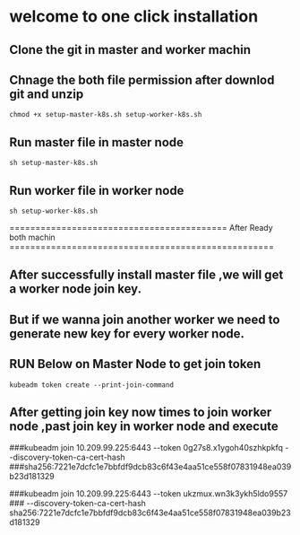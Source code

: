 
# welcome to one click installation

## Clone the git in master and worker machin 

## Chnage the both file permission after downlod git and unzip
    chmod +x setup-master-k8s.sh setup-worker-k8s.sh 
    
## Run master file in master node 
    sh setup-master-k8s.sh
    
    
## Run worker file in worker node
    sh setup-worker-k8s.sh
    
    
    
    
    
  ========================================== After Ready both machin ===================================================
  
  
    
 ## After successfully install master file ,we will get a worker node join key.
 
 ## But if we wanna join another worker we need to generate new key for every worker node.
 
 ## RUN Below on Master Node to get join token 
    kubeadm token create --print-join-command
    
 ## After getting join key now times to join worker node ,past join key in worker node and execute
 
 ###kubeadm join 10.209.99.225:6443 --token 0g27s8.x1ygoh40szhkpkfq --discovery-token-ca-cert-hash ###sha256:7221e7dcfc1e7bbfdf9dcb83c6f43e4aa51ce558f07831948ea039b23d181329



###kubeadm join 10.209.99.225:6443 --token ukzmux.wn3k3ykh5ldo9557 \
      ###  --discovery-token-ca-cert-hash sha256:7221e7dcfc1e7bbfdf9dcb83c6f43e4aa51ce558f07831948ea039b23d181329

 
 
 
    
